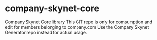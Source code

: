 # company-skynet-core
Company Skynet Core library
This GIT repo is only for comsumption and edit for members belonging to company.com
Use the Company Skynet Generator repo instead for actual usage.
